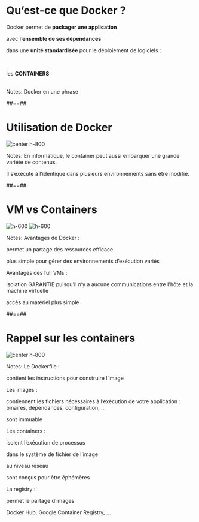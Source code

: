 <!-- .slide:-->

# Qu’est-ce que Docker ?

Docker permet de **packager une application**

<!-- .element: class="center" -->

avec **l’ensemble de ses dépendances**

<!-- .element: class="center" -->

dans une **unité standardisée** pour le déploiement de logiciels :

<!-- .element: class="center" -->

<br>

les **CONTAINERS**

<!-- .element: class="center" -->

<br>
Notes:
Docker en une phrase

##==##

<!-- .slide:-->

# Utilisation de Docker

![center h-800](./assets/images/docker-utilisation.svg)

Notes:
En informatique, le container peut aussi embarquer une grande variété de contenus.

Il s’exécute à l’identique dans plusieurs environnements sans être modifié.

##==##

<!-- .slide: class="flex-row" -->

# VM vs Containers

![h-600](./assets/images/vms.png)
![h-600](./assets/images/containers.png)

Notes:
Avantages de Docker :

permet un partage des ressources efficace

plus simple pour gérer des environnements d’exécution variés

Avantages des full VMs :

isolation GARANTIE puisqu’il n’y a aucune communications entre l'hôte et la machine virtuelle

accès au matériel plus simple

##==##

<!-- .slide:-->

# Rappel sur les containers

![center h-800](./assets/images/docker-recap.png)

Notes:
Le Dockerfile :

contient les instructions pour construire l’image

Les images :

contiennent les fichiers nécessaires à l’exécution de votre application : binaires, dépendances, configuration, …

sont immuable

Les containers :

isolent l’exécution de processus

dans le système de fichier de l’image

au niveau réseau

sont conçus pour être éphémères

La registry :

permet le partage d’images

Docker Hub, Google Container Registry, ...
